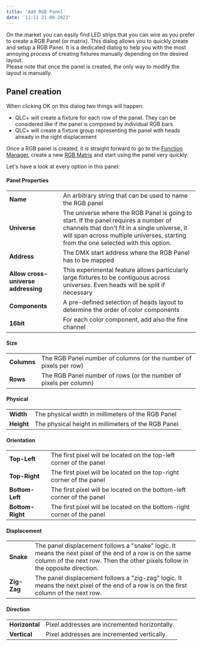 ```yaml
---
title: 'Add RGB Panel'
date: '11:11 21-08-2023'
---
```


On the market you can easily find LED strips that you can wire as you prefer to create a RGB Panel (or matrix). This dialog allows you to quickly create and setup a RGB Panel. It is a dedicated dialog to help you with the most annoying process of creating fixtures manually depending on the desired layout.  
Please note that once the panel is created, the only way to modify the layout is manually.

## Panel creation

When clicking OK on this dialog two things will happen:  

* QLC+ will create a fixture for each row of the panel. They can be considered like if the panel is composed by individual RGB bars.
* QLC+ will create a fixture group representing the panel with heads already in the right displacement

Once a RGB panel is created, it is straight forward to go to the [Function Manager](/function-manager), create a new [RGB Matrix](/basics/glossary-and-concepts#rgb-matrix) and start using the panel very quickly.  
  
Let's have a look at every option in this panel:

#### Panel Properties
|     |     |
| --- | --- |
| **Name** | An arbitrary string that can be used to name the RGB panel |
| **Universe** | The universe where the RGB Panel is going to start. If the panel requires a number of channels that don't fit in a single universe, it will span across multiple universes, starting from the one selected with this option. |
| **Address** | The DMX start address where the RGB Panel has to be mapped |
| **Allow cross-universe addressing** | This experimental feature allows particularly large fixtures to be contiguous across universes. Even heads will be split if necessary |
| **Components** | A pre-defined selection of heads layout to determine the order of color components |
| **16bit** | For each color component, add also the fine channel |

#### Size
|     |     |
| --- | --- |
| **Columns** | The RGB Panel number of columns (or the number of pixels per row) |
| **Rows** | The RGB Panel number of rows (or the number of pixels per column) |

#### Physical
|     |     |
| --- | --- |
| **Width** | The physical width in millimeters of the RGB Panel |
| **Height** | The physical height in millimeters of the RGB Panel |

#### Orientation
|     |     |
| --- | --- |
| **Top-Left** | The first pixel will be located on the top-left corner of the panel |
| **Top-Right** | The first pixel will be located on the top-right corner of the panel |
| **Bottom-Left** | The first pixel will be located on the bottom-left corner of the panel |
| **Bottom-Right** | The first pixel will be located on the bottom-right corner of the panel |

#### Displacement
|     |     |
| --- | --- |
| **Snake** | The panel displacement follows a "snake" logic. It means the next pixel of the end of a row is on the same column of the next row. Then the other pixels follow in the opposite direction. |
| **Zig-Zag** | The panel displacement follows a "zig-zag" logic. It means the next pixel of the end of a row is on the first column of the next row. |

#### Direction
|     |     |
| --- | --- |
| **Horizontal** | Pixel addresses are incremented horizontally. |
| **Vertical** | Pixel addresses are incremented vertically. |